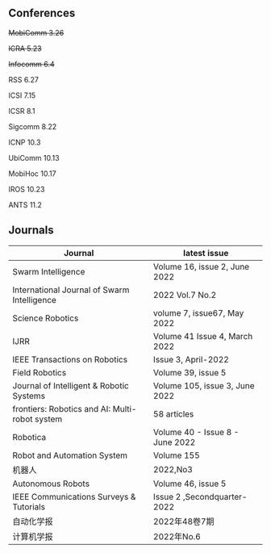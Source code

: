 ## Conferences
~~MobiComm	3.26~~

~~ICRA	5.23~~

~~Infocomm	6.4~~

RSS	6.27

ICSI	7.15

ICSR	8.1

Sigcomm	8.22

ICNP	10.3

UbiComm	10.13

MobiHoc	10.17

IROS	10.23

ANTS 11.2

## Journals
| Journal | latest issue |
| ------- | ------------ |
| Swarm Intelligence | Volume 16, issue 2, June 2022 |
| International Journal of Swarm Intelligence | 2022 Vol.7 No.2 |
| Science Robotics | volume 7, issue67, May 2022 |
| IJRR | Volume 41 Issue 4, March 2022 |
| IEEE Transactions on Robotics | Issue 3, April-2022 |
| Field Robotics | Volume 39, issue 5 |
| Journal of Intelligent & Robotic Systems | Volume 105, issue 3, June 2022 |
| frontiers: Robotics and AI: Multi-robot system | 58 articles |
| Robotica | Volume 40 - Issue 8 - June 2022 |
| Robot and Automation System | Volume 155 |
| 机器人 | 2022,No3 |
| Autonomous Robots | Volume 46, issue 5 |
| IEEE Communications Surveys & Tutorials | Issue 2 ,Secondquarter-2022 |
| 自动化学报 | 2022年48卷7期 |
| 计算机学报 | 2022年No.6 |

